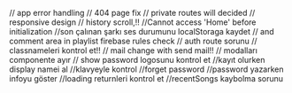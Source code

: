 // app error handling
// 404 page fix
// private routes will decided
// responsive design
// history scroll,!!
//Cannot access 'Home' before initialization
//son çalınan şarkı ses durumunu localStoraga kaydet
// and comment area in playlist firebase rules check
// auth route sorunu
// classnameleri kontrol et!!
// mail change with send mail!!
// modalları componente ayır
// show password logosunu kontrol et
//kayıt olurken display namei al 
//klavyeyle kontrol
//forget password
//password yazarken infoyu göster
//loading returnleri kontrol et
//recentSongs kaybolma sorunu